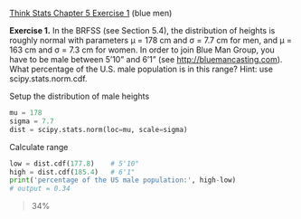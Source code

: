 [Think Stats Chapter 5 Exercise 1](http://greenteapress.com/thinkstats2/html/thinkstats2006.html#toc50) (blue men)

**Exercise 1.** In the BRFSS (see Section 5.4), the distribution of heights is roughly normal with parameters µ = 178 cm and σ = 7.7 cm for men, and µ = 163 cm and σ = 7.3 cm for women.
In order to join Blue Man Group, you have to be male between 5’10” and 6’1” (see http://bluemancasting.com). What percentage of the U.S. male population is in this range? Hint: use scipy.stats.norm.cdf.

Setup the distribution of male heights
```python
mu = 178
sigma = 7.7
dist = scipy.stats.norm(loc=mu, scale=sigma)
```

Calculate range
```python
low = dist.cdf(177.8)    # 5'10"
high = dist.cdf(185.4)   # 6'1"
print('percentage of the US male population:', high-low)
# output = 0.34
```

> 34%
